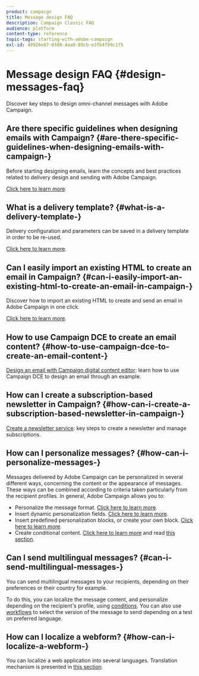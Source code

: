 ```yaml
---
product: campaign
title: Message design FAQ
description: Campaign Classic FAQ
audience: platform
content-type: reference
topic-tags: starting-with-adobe-campaign
exl-id: 48926e87-03d9-4aa0-89cb-e3fb4f99c1f5
---
```

# Message design FAQ {#design-messages-faq}

Discover key steps to design omni-channel messages with Adobe Campaign.

## Are there specific guidelines when designing emails with Campaign? {#are-there-specific-guidelines-when-designing-emails-with-campaign-}

Before starting designing emails, learn the concepts and best practices related to delivery design and sending with Adobe Campaign.

[Click here to learn more](../../../common/delivery/using/delivery-best-practices.md).

## What is a delivery template? {#what-is-a-delivery-template-}

Delivery configuration and parameters can be saved in a delivery template in order to be re-used.

[Click here to learn more](../../../common/delivery/using/about-templates.md).

## Can I easily import an existing HTML to create an email in Campaign? {#can-i-easily-import-an-existing-html-to-create-an-email-in-campaign-}

Discover how to import an existing HTML to create and send an email in Adobe Campaign in one click.

[Click here to learn more](../../../common/delivery/using/email/defining-the-email-content.md#message-content).

## How to use Campaign DCE to create an email content? {#how-to-use-campaign-dce-to-create-an-email-content-}

[Design an email with Campaign digital content editor](../../../common/web/using/use-case--creating-an-email-delivery.md): learn how to use Campaign DCE to design an email through an example.

## How can I create a subscription-based newsletter in Campaign? {#how-can-i-create-a-subscription-based-newsletter-in-campaign-}

[Create a newsletter service](../../../common/delivery/using/managing-subscriptions.md): key steps to create a newsletter and manage subscriptions.

## How can I personalize messages? {#how-can-i-personalize-messages-}

Messages delivered by Adobe Campaign can be personalized in several different ways, concerning the content or the appearance of messages. These ways can be combined according to criteria taken particularly from the recipient profiles. In general, Adobe Campaign allows you to:

* Personalize the message format. [Click here to learn more](../../../common/delivery/using/email/defining-the-email-content.md#message-content).
* Insert dynamic personalization fields. [Click here to learn more](../../../common/delivery/using/personalization-fields.md).
* Insert predefined personalization blocks, or create your own block. [Click here to learn more](../../../common/delivery/using/personalization-blocks.md).
* Create conditional content. [Click here to learn more](../../../common/delivery/using/conditional-content.md) and read [this section](../../../common/delivery/using/conditional-content.md).

## Can I send multilingual messages? {#can-i-send-multilingual-messages-}

You can send multilingual messages to your recipients, depending on their preferences or their country for example.

To do this, you can localize the message content, and personalize depending on the recipient's profile, using [conditions](../../../common/delivery/using/conditional-content.md). You can also use [workflows](../../../common/workflow/using/split.md) to select the version of the message to send depending on a test on preferred language.

## How can I localize a webform? {#how-can-i-localize-a-webform-}

You can localize a web application into several languages. Translation mechanism is presented in [this section](../../../common/web/using/translating-a-web-form.md).
